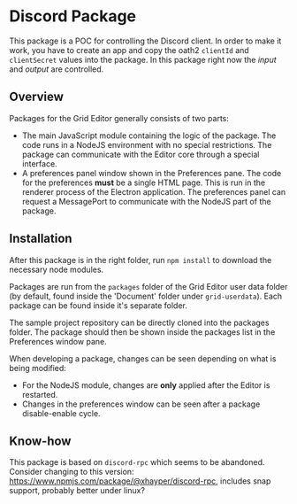 # Discord Package

This package is a POC for controlling the Discord client. In order to make it work, you have to create an app and copy the oath2 `clientId` and `clientSecret` values into the package. In this package right now the *input* and *output* are controlled.

## Overview

Packages for the Grid Editor generally consists of two parts:

- The main JavaScript module containing the logic of the package. The code runs in a NodeJS environment with no special restrictions. The package can communicate with the Editor core through a special interface.
- A preferences panel window shown in the Preferences pane. The code for the preferences **must** be a single HTML page. This is run in the renderer process of the Electron application. The preferences panel can request a MessagePort to communicate with the NodeJS part of the package.

## Installation

After this package is in the right folder, run `npm install` to download the necessary node modules.

Packages are run from the `packages` folder of the Grid Editor user data folder (by default, found inside the 'Document' folder under `grid-userdata`). Each package can be found inside it's separate folder.

The sample project repository can be directly cloned into the packages folder. The package should then be shown inside the packages list in the Preferences window pane.

When developing a package, changes can be seen depending on what is being modified:

- For the NodeJS module, changes are **only** applied after the Editor is restarted.
- Changes in the preferences window can be seen after a package disable-enable cycle.

## Know-how

This package is based on `discord-rpc` which seems to be abandoned. Consider changing to this version: https://www.npmjs.com/package/@xhayper/discord-rpc, includes snap support, probably better under linux?


